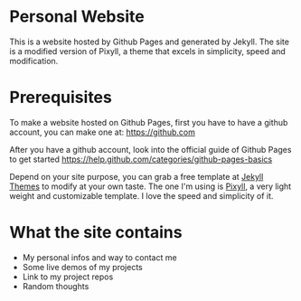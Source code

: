 # Personal Website
This is a website hosted by Github Pages and generated by Jekyll. The site is a modified version of Pixyll, a theme that excels in simplicity, speed and modification.

# Prerequisites
To make a website hosted on Github Pages, first you have to have a github account, you can make one at:
https://github.com

After you have a github account, look into the official guide of Github Pages to get started
https://help.github.com/categories/github-pages-basics

Depend on your site purpose, you can grab a free template at [Jekyll Themes](http://jekyllthemes.org/) to modify at your own taste.
The one I'm using is [Pixyll](http://pixyll.com/), a very light weight and customizable template. I love the speed and simplicity of it.

# What the site contains
* My personal infos and way to contact me
* Some live demos of my projects
* Link to my project repos
* Random thoughts


 
